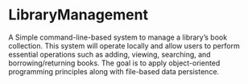 # LibraryManagement
A Simple command-line-based system to manage a library’s book collection. This system will operate locally and allow users to perform essential operations such as adding, viewing, searching, and borrowing/returning books. The goal is to apply object-oriented programming principles along with file-based data persistence.
